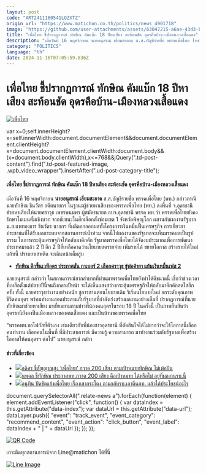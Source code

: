 ```yaml
---
layout: post
code: "ART2411160541LQZXTZ"
origin_url: "https://www.matichon.co.th/politics/news_4901718"
image: "https://github.com/user-attachments/assets/63047215-a6ae-43d3-b7aa-2f7f6e530998"
title: "เพื่อไทย ชี้ปรากฏการณ์ ทักษิณ คัมแบ๊ก 18 ปีหาเสียง สะท้อนชัด อุดรคือบ้าน-เมืองหลวงเสื้อแดง"
description: "เมื่อวันที่ 16 พฤศจิกายน นายอนุสรณ์ เอี่ยมสะอาด ส.ส.บัญชีรายชื่อ พรรคเพื่อไทย (พท.) กล่าวกรณี นายทักษิณ ชินวัตร อดีตนายกฯ ในฐานะผู้ช่วยหาเสียงของพรรคเพื่อไทย"
category: "POLITICS"
language: "th"
date: 2024-11-16T07:05:59.836Z
---
```


# เพื่อไทย ชี้ปรากฏการณ์ ทักษิณ คัมแบ๊ก 18 ปีหาเสียง สะท้อนชัด อุดรคือบ้าน-เมืองหลวงเสื้อแดง

[![เพื่อไทย](https://www.matichon.co.th/wp-content/uploads/2024/11/satornshut1.jpg "satornshut1")](https://www.matichon.co.th/wp-content/uploads/2024/11/satornshut1.jpg)

var x=0;self.innerHeight?x=self.innerWidth:document.documentElement&&document.documentElement.clientHeight?x=document.documentElement.clientWidth:document.body&&(x=document.body.clientWidth),x<=768&&jQuery(".td-post-content").find(".td-post-featured-image, .wpb\_video\_wrapper").insertAfter(".ud-post-category-title");

#### **เพื่อไทย ชี้ปรากฏการณ์ ทักษิณ คัมแบ๊ก 18 ปีหาเสียง สะท้อนชัด อุดรคือบ้าน-เมืองหลวงเสื้อแดง**

เมื่อวันที่ 16 พฤศจิกายน **นายอนุสรณ์ เอี่ยมสะอาด** ส.ส.บัญชีรายชื่อ พรรคเพื่อไทย (พท.) กล่าวกรณี นายทักษิณ ชินวัตร อดีตนายกฯ ในฐานะผู้ช่วยหาเสียงของพรรคเพื่อไทย (พท.) ลงพื้นที่ จ.อุดรธานี ช่วยหาเสียงให้นายศราวุธ เพชรพนมพร ผู้สมัครนายก อบจ.อุดรธานี พรรค พท.ว่า พรรคเพื่อไทยยังคงรักษาโมเมนตั้มเชิงบวก จากชัยชนะในศึกเลือกตั้งซ่อมเขต 1 จังหวัดพิษณุโลก ผสานกับผลงานรัฐบาล น.ส.แพทองธาร ชินวัตร นายกฯ ที่ผลิดอกออกผลทั้งโครงการเงินหมื่นฟื้นเศรษฐกิจ การเยียวยาประชาชนที่ได้รับผลกระทบจากสถานการณ์น้ำท่วม จากนี้ไปผลงานของรัฐบาลจะเห็นมรรคผลเป็นรูปธรรม ในการกระตุ้นเศรษฐกิจให้กลับมาคึกคัก รัฐบาลพรรคเพื่อไทยได้จัดงบประมาณเพื่อการพัฒนาประเทศมาแล้ว 2 ปี อีก 2 ปีที่เหลือคาดว่านโยบายลดรายจ่าย เพิ่มรายได้ ขยายโอกาส สร้างรายได้ใหม่ แก้หนี้ ปราบยาเสพติด จะเดินหน้าเต็มสูบ

*   [**ทักษิณ คึกขึ้นเวทีอุดร ประกาศลั่น กาเบอร์ 2 เลือกศราวุธ ขู่พ่อค้ายา แย้มเงินหมื่นเฟส 2**](https://www.matichon.co.th/politics/news_4897121)

นายอนุสรณ์ กล่าวว่า ในสถานการณ์ยากลำบากที่ผ่านมาพรรคเพื่อไทยยังทำได้ดีขนาดนี้ เชื่อว่าช่วงเวลาที่เหลือตั้งแต่ปลายปีนี้จนถึงกลางปีหน้า จะได้เห็นแสงสว่างกระตุ้นเศรษฐกิจให้กลับมาคึกคักสดใสอีกครั้ง ทั้งนี้ นายศราวุธทำงานอย่างหนัก ชูการสานต่อนโยบายเดิม ริเริ่มนโยบายใหม่ ยกระดับคุณภาพชีวิตคนอุดร พร้อมทำงานสอดประสานกับรัฐบาลที่กำลังเร่งสร้างผลงานอย่างเต็มที่ ปรากฏการณ์ที่นายทักษิณมาช่วยหาเสียง มาเยี่ยมยามถามข่าวพี่น้องคนอุดรในรอบ 18 ปี ในครั้งนี้ เป็นภาพยืนยันว่าอุดรธานียังคงป็นเมืองหลวงของคนเสื้อแดง และเป็นบ้านของพรรคเพื่อไทย

“พรรคพท.ขอโฟกัสที่ตัวเอง เช่นเดียวกับพี่น้องชาวอุดรธานี ที่ตัดสินใจได้ไม่ยากว่าจะใช้โอกาสนี้เลือกคนทำงาน เลือกคนในพื้นที่ ที่มีประสบการณ์ มีความรู้ ความสามารถ มาทำงานร่วมกับรัฐบาลเพื่อสร้างโอกาสให้คนอุดรฯ ต่อไป” นายอนุสรณ์ กล่าว

#### ข่าวที่เกี่ยวข้อง

*   [![](https://www.matichon.co.th/wp-content/uploads/2024/11/maiperfun1.jpg)อดิศร ชี้สัญญาณสูง ‘เพื่อไทย’ กวาด 200 เสียง ตามเป้าหมายทักษิณ ไม่เพ้อฝัน](https://www.matichon.co.th/politics/news_4901853)
*   [![](https://www.matichon.co.th/wp-content/uploads/2024/11/4621488444.jpg)นพดล ชี้ทักษิณ ประกาศพท.กวาด 200 เสียง คือเป้าหมาย ได้หรือไม่ อยู่ที่ผลงานรบ.นี้](https://www.matichon.co.th/politics/news_4901644)
*   [![](https://www.matichon.co.th/wp-content/uploads/2024/11/2064704777.jpg)อนุทิน ปัดขัดแย้งเพื่อไทย เรื่องเขากระโดง ถามกลับรบ.เอาคืนภท. แล้วได้ประโยชน์อะไร](https://www.matichon.co.th/politics/news_4897910)

document.querySelectorAll(".relate-news a").forEach(function(element) { element.addEventListener("click", function() { var dataIndex = this.getAttribute("data-index"); var dataUrl = this.getAttribute("data-url"); dataLayer.push({ "event": "track\_event", "event\_category": "recommend\_content", "event\_action": "click\_button", "event\_label": dataIndex + " | " + dataUrl }); }); });

[![QR Code](https://www.matichon.co.th/wp-content/uploads/2023/07/wob1371z.jpg)](https://lin.ee/ht0nDxX)

เกาะติดทุกสถานการณ์จาก Line@matichon ได้ที่นี่

[![Line Image](https://www.matichon.co.th/wp-content/uploads/2023/07/th.png)](https://lin.ee/ht0nDxX)